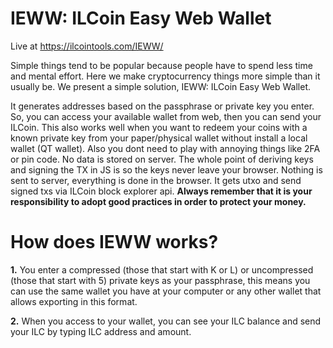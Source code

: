 # IEWW: ILCoin Easy Web Wallet
Live at https://ilcointools.com/IEWW/

Simple things tend to be popular because people have to spend less time and mental effort. Here we make cryptocurrency things more simple than it usually be. We present a simple solution, IEWW: ILCoin Easy Web Wallet. 

It generates addresses based on the passphrase or private key you enter. So, you can access your available wallet from web, then you can send your ILCoin. This also works well when you want to redeem your coins with a known private key from your paper/physical wallet without install a local wallet (QT wallet). Also you dont need to play with annoying things like 2FA or pin code. No data is stored on server. The whole point of deriving keys and signing the TX in JS is so the keys never leave your browser. Nothing is sent to server, everything is done in the browser. It gets utxo and send signed txs via ILCoin block explorer api. **Always remember that it is your responsibility to adopt good practices in order to protect your money.**

# **How does IEWW works?**

**1.** You enter a compressed (those that start with K or L) or uncompressed (those that start with 5) private keys as your passphrase, this means you can use the same wallet you have at your computer or any other wallet that allows exporting in this format. 
 
**2.** When you access to your wallet, you can see your ILC balance and send your ILC by typing ILC address and amount.
